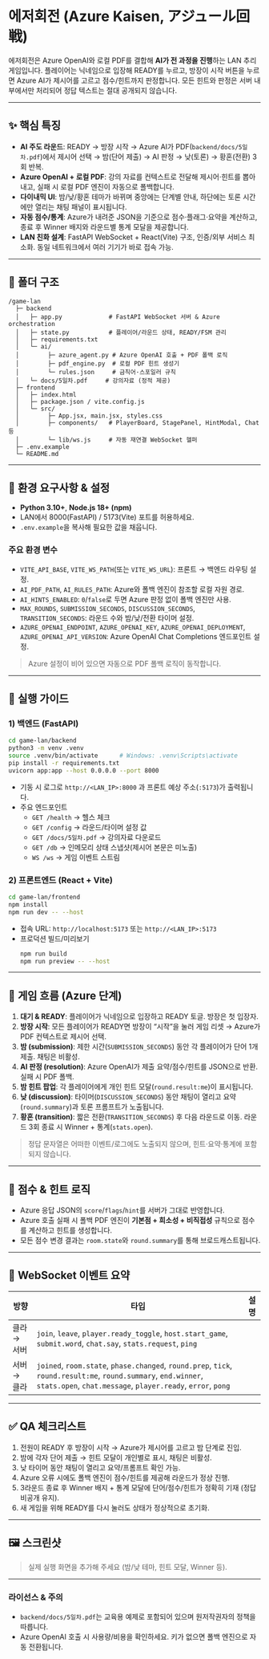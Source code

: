 # 에저회전 (Azure Kaisen, アジュール回戦)

에저회전은 Azure OpenAI와 로컬 PDF를 결합해 **AI가 전 과정을 진행**하는 LAN 추리 게임입니다. 플레이어는 닉네임으로 입장해 READY를 누르고, 방장이 시작 버튼을 누르면 Azure AI가 제시어를 고르고 점수/힌트까지 판정합니다. 모든 힌트와 판정은 서버 내부에서만 처리되어 정답 텍스트는 절대 공개되지 않습니다.

---

## ✨ 핵심 특징
- **AI 주도 라운드**: READY → 방장 시작 → Azure AI가 PDF(`backend/docs/5일차.pdf`)에서 제시어 선택 → 밤(단어 제출) → AI 판정 → 낮(토론) → 황혼(전환) 3회 반복.
- **Azure OpenAI + 로컬 PDF**: 강의 자료를 컨텍스트로 전달해 제시어·힌트를 뽑아내고, 실패 시 로컬 PDF 엔진이 자동으로 폴백합니다.
- **다이내믹 UI**: 밤/낮/황혼 테마가 바뀌며 중앙에는 단계별 안내, 하단에는 토론 시간에만 열리는 채팅 패널이 표시됩니다.
- **자동 점수/통계**: Azure가 내려준 JSON을 기준으로 점수·플래그·요약을 계산하고, 종료 후 Winner 배지와 라운드별 통계 모달을 제공합니다.
- **LAN 친화 설계**: FastAPI WebSocket + React(Vite) 구조, 인증/외부 서비스 최소화. 동일 네트워크에서 여러 기기가 바로 접속 가능.

---

## 📁 폴더 구조
```
/game-lan
  ├─ backend
  │   ├─ app.py             # FastAPI WebSocket 서버 & Azure orchestration
  │   ├─ state.py           # 플레이어/라운드 상태, READY/FSM 관리
  │   ├─ requirements.txt
  │   └─ ai/
  │        ├─ azure_agent.py # Azure OpenAI 호출 + PDF 폴백 로직
  │        ├─ pdf_engine.py  # 로컬 PDF 힌트 생성기
  │        └─ rules.json     # 금칙어·스포일러 규칙
  │   └─ docs/5일차.pdf     # 강의자료 (정적 제공)
  ├─ frontend
  │   ├─ index.html
  │   ├─ package.json / vite.config.js
  │   └─ src/
  │        ├─ App.jsx, main.jsx, styles.css
  │        ├─ components/   # PlayerBoard, StagePanel, HintModal, Chat 등
  │        └─ lib/ws.js     # 자동 재연결 WebSocket 헬퍼
  ├─ .env.example
  └─ README.md
```

---

## 🔧 환경 요구사항 & 설정
- **Python 3.10+**, **Node.js 18+ (npm)**
- LAN에서 8000(FastAPI) / 5173(Vite) 포트를 허용하세요.
- `.env.example`을 복사해 필요한 값을 채웁니다.

### 주요 환경 변수
- `VITE_API_BASE`, `VITE_WS_PATH`(또는 `VITE_WS_URL`): 프론트 → 백엔드 라우팅 설정.
- `AI_PDF_PATH`, `AI_RULES_PATH`: Azure와 폴백 엔진이 참조할 로컬 자원 경로.
- `AI_HINTS_ENABLED`: `0`/`false`로 두면 Azure 판정 없이 폴백 엔진만 사용.
- `MAX_ROUNDS`, `SUBMISSION_SECONDS`, `DISCUSSION_SECONDS`, `TRANSITION_SECONDS`: 라운드 수와 밤/낮/전환 타이머 설정.
- `AZURE_OPENAI_ENDPOINT`, `AZURE_OPENAI_KEY`, `AZURE_OPENAI_DEPLOYMENT`, `AZURE_OPENAI_API_VERSION`: Azure OpenAI Chat Completions 엔드포인트 설정.

> Azure 설정이 비어 있으면 자동으로 PDF 폴백 로직이 동작합니다.

---

## 🚀 실행 가이드

### 1) 백엔드 (FastAPI)
```bash
cd game-lan/backend
python3 -m venv .venv
source .venv/bin/activate      # Windows: .venv\Scripts\activate
pip install -r requirements.txt
uvicorn app:app --host 0.0.0.0 --port 8000
```
- 기동 시 로그로 `http://<LAN_IP>:8000` 과 프론트 예상 주소(`:5173`)가 출력됩니다.
- 주요 엔드포인트
  - `GET /health` → 헬스 체크
  - `GET /config` → 라운드/타이머 설정 값
  - `GET /docs/5일차.pdf` → 강의자료 다운로드
  - `GET /db` → 인메모리 상태 스냅샷(제시어 본문은 미노출)
  - `WS /ws` → 게임 이벤트 스트림

### 2) 프론트엔드 (React + Vite)
```bash
cd game-lan/frontend
npm install
npm run dev -- --host
```
- 접속 URL: `http://localhost:5173` 또는 `http://<LAN_IP>:5173`
- 프로덕션 빌드/미리보기
  ```bash
  npm run build
  npm run preview -- --host
  ```

---

## 🧠 게임 흐름 (Azure 단계)
1. **대기 & READY**: 플레이어가 닉네임으로 입장하고 READY 토글. 방장은 첫 입장자.
2. **방장 시작**: 모든 플레이어가 READY면 방장이 “시작”을 눌러 게임 리셋 → Azure가 PDF 컨텍스트로 제시어 선택.
3. **밤 (submission)**: 제한 시간(`SUBMISSION_SECONDS`) 동안 각 플레이어가 단어 1개 제출. 채팅은 비활성.
4. **AI 판정 (resolution)**: Azure OpenAI가 제출 요약/점수/힌트를 JSON으로 반환. 실패 시 PDF 폴백.
5. **밤 힌트 팝업**: 각 플레이어에게 개인 힌트 모달(`round.result:me`)이 표시됩니다.
6. **낮 (discussion)**: 타이머(`DISCUSSION_SECONDS`) 동안 채팅이 열리고 요약(`round.summary`)과 토론 프롬프트가 노출됩니다.
7. **황혼 (transition)**: 짧은 전환(`TRANSITION_SECONDS`) 후 다음 라운드로 이동. 라운드 3회 종료 시 Winner + 통계(`stats.open`).

> 정답 문자열은 어떠한 이벤트/로그에도 노출되지 않으며, 힌트·요약·통계에 포함되지 않습니다.

---

## 🧮 점수 & 힌트 로직
- Azure 응답 JSON의 `score`/`flags`/`hint`를 서버가 그대로 반영합니다.
- Azure 호출 실패 시 폴백 PDF 엔진이 **기본점 + 희소성 + 비직접성** 규칙으로 점수를 계산하고 힌트를 생성합니다.
- 모든 점수 변경 결과는 `room.state`와 `round.summary`를 통해 브로드캐스트됩니다.

---

## 🔄 WebSocket 이벤트 요약
| 방향 | 타입 | 설명 |
| --- | --- | --- |
| 클라 → 서버 | `join`, `leave`, `player.ready_toggle`, `host.start_game`, `submit.word`, `chat.say`, `stats.request`, `ping` |
| 서버 → 클라 | `joined`, `room.state`, `phase.changed`, `round.prep`, `tick`, `round.result:me`, `round.summary`, `end.winner`, `stats.open`, `chat.message`, `player.ready`, `error`, `pong` |

---

## ✅ QA 체크리스트
1. 전원이 READY 후 방장이 시작 → Azure가 제시어를 고르고 밤 단계로 진입.
2. 밤에 각자 단어 제출 → 힌트 모달이 개인별로 표시, 채팅은 비활성.
3. 낮 타이머 동안 채팅이 열리고 요약/프롬프트 확인 가능.
4. Azure 오류 시에도 폴백 엔진이 점수/힌트를 제공해 라운드가 정상 진행.
5. 3라운드 종료 후 Winner 배지 + 통계 모달에 단어/점수/힌트가 정확히 기재 (정답 비공개 유지).
6. 새 게임을 위해 READY를 다시 눌러도 상태가 정상적으로 초기화.

---

## 🖼️ 스크린샷
> 실제 실행 화면을 추가해 주세요 (밤/낮 테마, 힌트 모달, Winner 등).

---

### 라이선스 & 주의
- `backend/docs/5일차.pdf`는 교육용 예제로 포함되어 있으며 원저작권자의 정책을 따릅니다.
- Azure OpenAI 호출 시 사용량/비용을 확인하세요. 키가 없으면 폴백 엔진으로 자동 전환됩니다.
